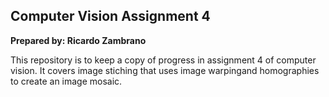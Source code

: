 ## Computer Vision Assignment 4

**Prepared by: Ricardo Zambrano**

This repository is to keep a copy of progress in assignment 4 of computer vision. It covers image stiching that uses image warpingand homographies to create an image mosaic.